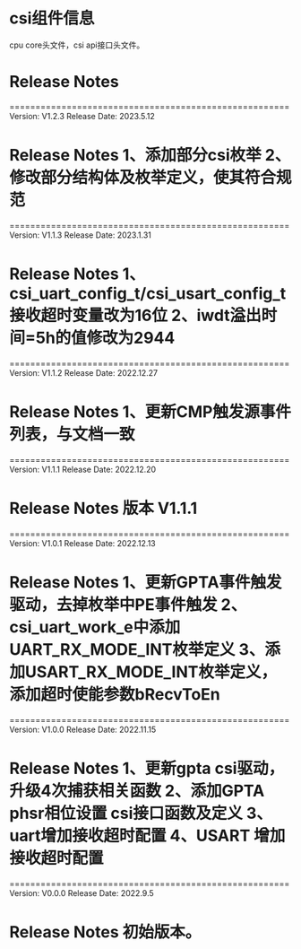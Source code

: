 # csi组件信息
cpu core头文件，csi api接口头文件。

# Release Notes
======================================================
Version: V1.2.3
Release Date: 2023.5.12

Release Notes
1、添加部分csi枚举
2、修改部分结构体及枚举定义，使其符合规范
======================================================

======================================================
Version: V1.1.3
Release Date: 2023.1.31

Release Notes
1、csi_uart_config_t/csi_usart_config_t接收超时变量改为16位
2、iwdt溢出时间=5h的值修改为2944
======================================================

======================================================
Version: V1.1.2
Release Date: 2022.12.27

Release Notes
1、更新CMP触发源事件列表，与文档一致
======================================================

======================================================
Version: V1.1.1
Release Date: 2022.12.20

Release Notes
版本 V1.1.1
======================================================

======================================================
Version: V1.0.1
Release Date: 2022.12.13

Release Notes
1、更新GPTA事件触发驱动，去掉枚举中PE事件触发
2、csi_uart_work_e中添加UART_RX_MODE_INT枚举定义
3、添加USART_RX_MODE_INT枚举定义，添加超时使能参数bRecvToEn
======================================================

======================================================
Version: V1.0.0
Release Date: 2022.11.15

Release Notes
1、更新gpta csi驱动，升级4次捕获相关函数
2、添加GPTA phsr相位设置 csi接口函数及定义
3、uart增加接收超时配置
4、USART 增加接收超时配置
======================================================

======================================================
Version: V0.0.0
Release Date: 2022.9.5

Release Notes
初始版本。
======================================================